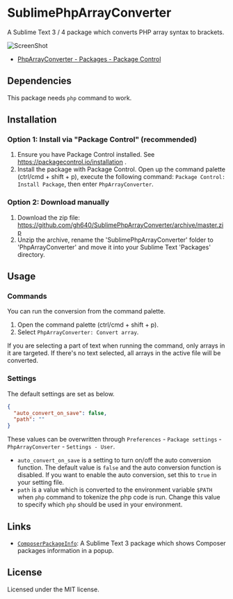# SublimePhpArrayConverter

A Sublime Text 3 / 4 package which converts PHP array syntax to brackets.

![ScreenShot](https://raw.github.com/gh640/SublimePhpArrayConverter/master/assets/screenshot.gif)

- [PhpArrayConverter - Packages - Package Control](https://packagecontrol.io/packages/PhpArrayConverter)


## Dependencies

This package needs `php` command to work.


## Installation

### Option 1: Install via "Package Control" (recommended)

1. Ensure you have Package Control installed. See https://packagecontrol.io/installation .
2. Install the package with Package Control. Open up the command palette (ctrl/cmd + shift + p), execute the following command: `Package Control: Install Package`, then enter `PhpArrayConverter`.

### Option 2: Download manually

1. Download the zip file: https://github.com/gh640/SublimePhpArrayConverter/archive/master.zip
2. Unzip the archive, rename the 'SublimePhpArrayConverter' folder to 'PhpArrayConverter' and move it into your Sublime Text 'Packages' directory.


## Usage

### Commands

You can run the conversion from the command palette.

1. Open the command palette (ctrl/cmd + shift + p).
2. Select `PhpArrayConverter: Convert array`.

If you are selecting a part of text when running the command, only arrays in it are targeted. If there's no text selected, all arrays in the active file will be converted.

### Settings

The default settings are set as below.

```json
{
  "auto_convert_on_save": false,
  "path": ""
}
```

These values can be overwritten through `Preferences` - `Package settings` - `PhpArrayConverter` - `Settings - User`.

- `auto_convert_on_save` is a setting to turn on/off the auto conversion function. The default value is `false` and the auto conversion function is disabled. If you want to enable the auto conversion, set this to `true` in your setting file.
- `path` is a value which is converted to the environment variable `$PATH` when `php` command to tokenize the php code is run. Change this value to specify which `php` should be used in your environment.


## Links

- [`ComposerPackageInfo`](https://github.com/gh640/SublimeComposerPackageInfo): A Sublime Text 3 package which shows Composer packages information in a popup.


## License

Licensed under the MIT license.
